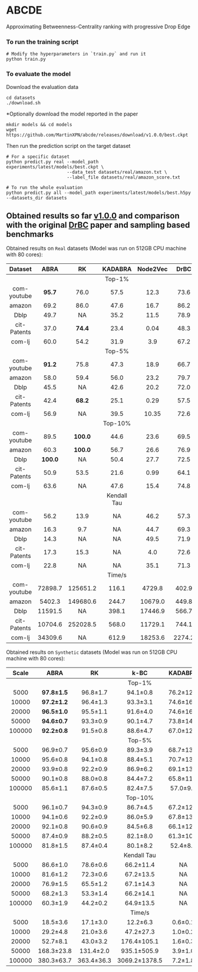# ABCDE
Approximating Betweenness-Centrality ranking with progressive Drop Edge


### To run the training script
```shell
# Modify the hyperparameters in `train.py` and run it
python train.py
```

### To evaluate the model
Download the evaluation data
```shell
cd datasets
./download.sh
```

*Optionally download the model reported in the paper
```shell
mkdir models && cd models
wget https://github.com/MartinXPN/abcde/releases/download/v1.0.0/best.ckpt
```

Then run the prediction script on the target dataset
```shell
# For a specific dataset
python predict.py real --model_path experiments/latest/models/best.ckpt \
                       --data_test datasets/real/amazon.txt \
                       --label_file datasets/real/amazon_score.txt

# To run the whole evaluation
python predict.py all --model_path experiments/latest/models/best.h5py --datasets_dir datasets
```


## Obtained results so far [v1.0.0](https://github.com/MartinXPN/abcde/releases/tag/1.0.0) and comparison with the original [DrBC](https://github.com/FFrankyy/DrBC) paper and sampling based benchmarks
Obtained results on `Real` datasets (Model was run on 512GB CPU machine with 80 cores):

| Dataset     | ABRA         | RK           | KADABRA | Node2Vec | DrBC   | ABCDE     |
| :---------: | :----------: | :----------: | :-----: | :------: | :----: | :-------: |
|             |              |              | Top-1%  |          |        |           |
| com-youtube | **95.7**     | 76.0         | 57.5    | 12.3     | 73.6   | 77.1      |
| amazon      | 69.2         | 86.0         | 47.6    | 16.7     | 86.2   | **92.0**  |
| Dblp        | 49.7         | NA           | 35.2    | 11.5     | 78.9   | **79.8**  |
| cit-Patents | 37.0         | **74.4**     | 23.4    | 0.04     | 48.3   | 50.2      |
| com-lj      | 60.0         | 54.2         | 31.9    | 3.9      | 67.2   | **70.9**  |
|             |              |              | Top-5%  |          |        |           |
| com-youtube | **91.2**     | 75.8         | 47.3    | 18.9     | 66.7   | 75.1      |
| amazon      | 58.0         | 59.4         | 56.0    | 23.2     | 79.7   | **88.0**  |
| Dblp        | 45.5         | NA           | 42.6    | 20.2     | 72.0   | **73.7**  |
| cit-Patents | 42.4         | **68.2**     | 25.1    | 0.29     | 57.5   | 58.3      |
| com-lj      | 56.9         | NA           | 39.5    | 10.35    | 72.6   | **75.7**  |
|             |              |              | Top-10% |          |        |           |
| com-youtube | 89.5         | **100.0**    | 44.6    | 23.6     | 69.5   | 77.6      |
| amazon      | 60.3         | **100.0**    | 56.7    | 26.6     | 76.9   | 85.6      |
| Dblp        | **100.0**    | NA           | 50.4    | 27.7     | 72.5   | 76.3      |
| cit-Patents | 50.9         | 53.5         | 21.6    | 0.99     | 64.1   | **64.9**  |
| com-lj      | 63.6         | NA           | 47.6    | 15.4     | 74.8   | **78.0**  |
|             |              |              | Kendall Tau |      |        |           |
| com-youtube | 56.2         | 13.9         | NA      | 46.2     | 57.3   | **59.8**  |
| amazon      | 16.3         | 9.7          | NA      | 44.7     | 69.3   | **77.7**  |
| Dblp        | 14.3         | NA           | NA      | 49.5     | 71.9   | **73.7**  |
| cit-Patents | 17.3         | 15.3         | NA      | 4.0      | 72.6   | **73.5**  |
| com-lj      | 22.8         | NA           | NA      | 35.1     | 71.3   | **71.8**  |
|             |              |              | Time/s  |          |        |           |
| com-youtube | 72898.7      | 125651.2     | 116.1   | 4729.8   | 402.9  | **26.7**  |
| amazon      | 5402.3       | 149680.6     | 244.7   | 10679.0  | 449.8  | **63.5**  |
| Dblp        | 11591.5      | NA           | 398.1   | 17446.9  | 566.7  | **104.9** |
| cit-Patents | 10704.6      | 252028.5     | 568.0   | 11729.1  | 744.1  | **163.9** |
| com-lj      | 34309.6      | NA           | 612.9   | 18253.6  | 2274.2 | **271.0** |


Obtained results on `Synthetic` datasets (Model was run on 512GB CPU machine with 80 cores):

| Scale     | ABRA             | RK         | k-BC          | KADABRA   | Node2Vec   | DrBC       | ABCDE        |
| :-------: | :--------------: | :--------: | :-----------: | :-------: | :--------: | :--------: | :----------: |
|           |                  |            | Top-1%        |           |            |            |              |
| 5000      | **97.8±1.5**     | 96.8±1.7   | 94.1±0.8      | 76.2±12.5 | 19.1±4.8   | 96.5±1.8   | 97.5±1.3     |
| 10000     | **97.2±1.2**     | 96.4±1.3   | 93.3±3.1      | 74.6±16.5 | 21.2±4.3   | 96.7±1.2   | 96.9±0.9     |
| 20000     | **96.5±1.0**     | 95.5±1.1   | 91.6±4.0      | 74.6±16.7 | 16.1±3.9   | 95.6±0.9   | 96.0±1.2     |
| 50000     | **94.6±0.7**     | 93.3±0.9   | 90.1±4.7      | 73.8±14.9 | 9.6±1.3    | 92.5±1.2   | 93.6±0.9     |
| 100000    | **92.2±0.8**     | 91.5±0.8   | 88.6±4.7      | 67.0±12.4 | 9.6±1.3    | 90.3±0.9   | 91.8±0.6     |
|           |                  |            | Top-5%        |           |            |            |              |
| 5000      | 96.9±0.7         | 95.6±0.9   | 89.3±3.9      | 68.7±13.4 | 23.3±3.6   | 95.9±0.9   | **97.8±0.7** |
| 10000     | 95.6±0.8         | 94.1±0.8   | 88.4±5.1      | 70.7±13.8 | 20.5±2.7   | 95.0±0.8   | **97.0±0.6** |
| 20000     | 93.9±0.8         | 92.2±0.9   | 86.9±6.2      | 69.1±13.5 | 16.9±2.0   | 93.0±1.1   | **95.2±0.8** |
| 50000     | 90.1±0.8         | 88.0±0.8   | 84.4±7.2      | 65.8±11.7 | 13.8±1.0   | 89.2±1.1   | **92.1±0.6** |
| 100000    | 85.6±1.1         | 87.6±0.5   | 82.4±7.5      | 57.0±9.4  | 12.9±1.2   | 86.2±0.9   | **89.7±0.5** |
|           |                  |            | Top-10%       |           |            |            |              |
| 5000      | 96.1±0.7         | 94.3±0.9   | 86.7±4.5      | 67.2±12.5 | 25.4±3.4   | 94.8±0.7   | **97.6±0.4** |
| 10000     | 94.1±0.6         | 92.2±0.9   | 86.0±5.9      | 67.8±13.0 | 25.4±3.4   | 94.0±0.9   | **96.8±0.6** |
| 20000     | 92.1±0.8         | 90.6±0.9   | 84.5±6.8      | 66.1±12.4 | 19.9±1.9   | 91.9±0.9   | **94.9±0.5** |
| 50000     | 87.4±0.9         | 88.2±0.5   | 82.1±8.0      | 61.3±10.4 | 18.0±1.2   | 87.9±1.0   | **91.7±0.6** |
| 100000    | 81.8±1.5         | 87.4±0.4   | 80.1±8.2      | 52.4±8.2  | 17.3±1.3   | 85.0±0.9   | **89.4±0.5** |
|           |                  |            | Kendall Tau   |           |            |            |              |
| 5000      | 86.6±1.0         | 78.6±0.6   | 66.2±11.4     | NA        | 11.3±3.0   | 88.4±0.3   | **93.7±0.2** |
| 10000     | 81.6±1.2         | 72.3±0.6   | 67.2±13.5     | NA        | 8.5±2.3    | 86.8±0.4   | **93.3±0.1** |
| 20000     | 76.9±1.5         | 65.5±1.2   | 67.1±14.3     | NA        | 7.5±2.2    | 84.0±0.5   | **92.1±0.1** |
| 50000     | 68.2±1.3         | 53.3±1.4   | 66.2±14.1     | NA        | 7.1±1.8    | 80.1±0.5   | **90.1±0.2** |
| 100000    | 60.3±1.9         | 44.2±0.2   | 64.9±13.5     | NA        | 7.1±1.9    | 77.8±0.4   | **88.4±0.2** |
|           |                  |            | Time/s        |           |            |            |              |
| 5000      | 18.5±3.6         | 17.1±3.0   | 12.2±6.3      | 0.6±0.1   | 32.4±3.8   | **0.3±0.0** | 0.5±0.0     |
| 10000     | 29.2±4.8         | 21.0±3.6   | 47.2±27.3     | 1.0±0.2   | 73.1±7.0   | **0.6±0.0** | **0.6±0.0** |
| 20000     | 52.7±8.1         | 43.0±3.2   | 176.4±105.1   | 1.6±0.3   | 129.3±17.6 | 1.4±0.0    | **0.9±0.0**  |
| 50000     | 168.3±23.8       | 131.4±2.0  | 935.1±505.9   | 3.9±1.0   | 263.2±46.6 | 3.9±0.2    | **2.2±0.0**  |
| 100000    | 380.3±63.7       | 363.4±36.3 | 3069.2±1378.5 | 7.2±1.8   | 416.2±37.0 | 8.2±0.3    | **3.2±0.0**  |
